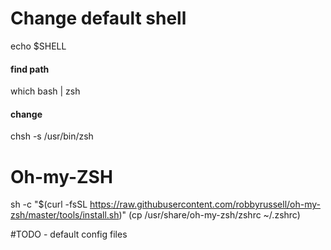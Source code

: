 # Change default shell
echo $SHELL
#### find path
which bash | zsh
#### change
chsh -s /usr/bin/zsh

# Oh-my-ZSH
sh -c "$(curl -fsSL https://raw.githubusercontent.com/robbyrussell/oh-my-zsh/master/tools/install.sh)"
(cp /usr/share/oh-my-zsh/zshrc ~/.zshrc)


#TODO - default config files
